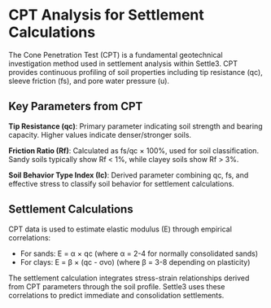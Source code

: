 # CPT Analysis for Settlement Calculations

The Cone Penetration Test (CPT) is a fundamental geotechnical investigation method used in settlement analysis within Settle3. CPT provides continuous profiling of soil properties including tip resistance (qc), sleeve friction (fs), and pore water pressure (u).

## Key Parameters from CPT

**Tip Resistance (qc)**: Primary parameter indicating soil strength and bearing capacity. Higher values indicate denser/stronger soils.

**Friction Ratio (Rf)**: Calculated as fs/qc × 100%, used for soil classification. Sandy soils typically show Rf < 1%, while clayey soils show Rf > 3%.

**Soil Behavior Type Index (Ic)**: Derived parameter combining qc, fs, and effective stress to classify soil behavior for settlement calculations.

## Settlement Calculations

CPT data is used to estimate elastic modulus (E) through empirical correlations:
- For sands: E = α × qc (where α = 2-4 for normally consolidated sands)
- For clays: E = β × (qc - σvo) (where β = 3-8 depending on plasticity)

The settlement calculation integrates stress-strain relationships derived from CPT parameters through the soil profile. Settle3 uses these correlations to predict immediate and consolidation settlements.